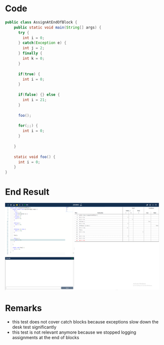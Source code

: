 # Code
```java
public class AssignAtEndOfBlock {
    public static void main(String[] args) {
      try {
        int i = 0;
      } catch(Exception e) {
        int j = 2;
      } finally {
        int k = 0;
      }
    
      if(true) {
        int i = 0;
      }
    
      if(false) {} else {
        int i = 21;
      }
    
      foo();
    
      for(;;) {
        int i = 0;
      }
    
    }
    
    static void foo() {
      int i = 0;
    }
}
```

# End Result
![img.png](img.png)

# Remarks
* this test does not cover catch blocks because exceptions slow down the desk test significantly
* this test is not relevant anymore because we stopped logging assignments at the end of blocks